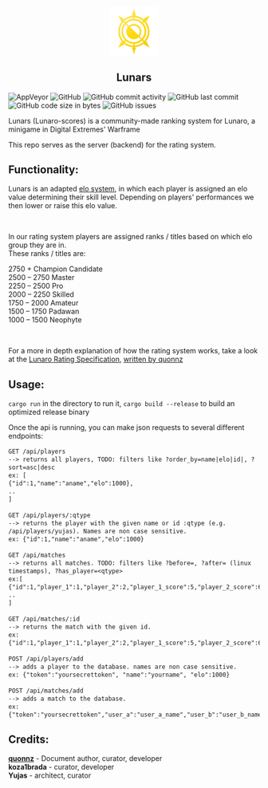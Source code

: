 
<p align="center">
 <img style="display: block; margin-left: auto; margin-right: auto; width:20%;" src="https://raw.githubusercontent.com/kozabrada123/PyLunaroRPC/main/assets/images/Lunaro-logo.png" alt="project logo" width="20%"/>
 </p>

<h2 align="center"> Lunars </h2>

<div>


![AppVeyor](https://img.shields.io/appveyor/build/kozabrada123/Lunars?style=flat-square)
![GitHub](https://img.shields.io/github/license/kozabrada123/Lunars?style=flat-square)
![GitHub commit activity](https://img.shields.io/github/commit-activity/m/kozabrada123/Lunars?style=flat-square)
![GitHub last commit](https://img.shields.io/github/last-commit/kozabrada123/Lunars?style=flat-square)
![GitHub code size in bytes](https://img.shields.io/github/languages/code-size/kozabrada123/Lunars?style=flat-square)
![GitHub issues](https://img.shields.io/github/issues/kozabrada123/Lunars?style=flat-square)

</div>

Lunars (Lunaro-scores) is a community-made ranking system for Lunaro, a minigame in Digital Extremes' Warframe

This repo serves as the server (backend) for the rating system.



## Functionality: 

Lunars is an adapted [elo system](https://en.wikipedia.org/wiki/Elo_rating_system), in which each player is assigned an elo value determining their skill level.
Depending on players' performances we then lower or raise this elo value.

<br/>

In our rating system players are assigned ranks / titles based on which elo group they are in.
<br/>
These ranks / titles are:
<br/>

2750   +          Champion Candidate
<br/>
2500   –  2750    Master
<br/>
2250   –  2500    Pro
<br/>
2000   –  2250    Skilled
<br/>
1750   –  2000    Amateur
<br/>
1500   –  1750    Padawan
<br/>
1000   –  1500    Neophyte
<br/>


<br/>

For a more in depth explanation of how the rating system works, take a look at the [Lunaro Rating Specification](https://github.com/kozabrada123/Lunars/blob/main/resources/lunaro-rating-specification.pdf), [written by quonnz](#credits)

## Usage:

`cargo run` in the directory to run it,
`cargo build --release` to build an optimized release binary

Once the api is running, you can make json requests to several different endpoints:

```
GET /api/players
--> returns all players, TODO: filters like ?order_by=name|elo|id|, ?sort=asc|desc
ex: [
{"id":1,"name":"aname","elo":1000},
..
]

GET /api/players/:qtype
--> returns the player with the given name or id :qtype (e.g. /api/players/yujas). Names are non case sensitive.
ex: {"id":1,"name":"aname","elo":1000}

GET /api/matches
--> returns all matches. TODO: filters like ?before=, ?after= (linux timestamps), ?has_player=<qtype>
ex:[
{"id":1,"player_1":1,"player_2":2,"player_1_score":5,"player_2_score":6,"player_1_elo_change":2,"player_2_elo_change":-2,"epoch":1658084340936},
..
]

GET /api/matches/:id
--> returns the match with the given id.
ex: {"id":1,"player_1":1,"player_2":2,"player_1_score":5,"player_2_score":6,"player_1_elo_change":2,"player_2_elo_change":-2,"epoch":1658084340936}

POST /api/players/add
--> adds a player to the database. names are non case sensitive.
ex: {"token":"yoursecrettoken", "name":"yourname", "elo":1000}

POST /api/matches/add
--> adds a match to the database.
ex: {"token":"yoursecrettoken","user_a":"user_a_name","user_b":"user_b_name","score_a":5,"score_b":6,"ping_a":0,"ping_b":10}
```

## Credits:

**[quonnz](https://github.com/imatpot)** - Document author, curator, developer
<br/>
**koza1brada** - curator, developer
<br/>
**Yujas** - architect, curator
